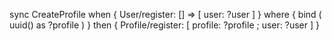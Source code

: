 sync CreateProfile
when {
  User/register: []
    => [ user: ?user ] }
where { bind ( uuid() as ?profile ) }
then {
  Profile/register: [
    profile: ?profile ;
    user: ?user ] }